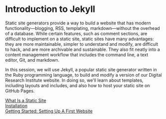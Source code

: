 # Introduction to Jekyll

Static site generators provide a way to build a website that has modern functionality—blogging, RSS, templating, markdown—without the overhead of a database. While certain features, such as comment sections, are difficult to implement on a static site, static sites have many advantages: they are more maintainable, simpler to understand and modify, are difficult to hack, and are more archivable and sustainable. They also fit neatly into a content management workflow that includes the command line, a text editor, Git, and markdown.

In this session, we will use Jekyll, a popular static site generator written in the Ruby programming language, to build and modify a version of our Digital Research Institute website. In doing so, we'll learn about templates, including layouts and includes, and also how to host your static site on GitHub Pages.

[What Is a Static Site](intro.md)  
[Installation](installation.md)  
[Getting Started: Setting Up A First Website](getting-started.md)  
